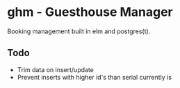 ghm - Guesthouse Manager
========================

Booking management built in elm and postgres(t).

Todo
----

 * Trim data on insert/update
 * Prevent inserts with higher id's than serial currently is

